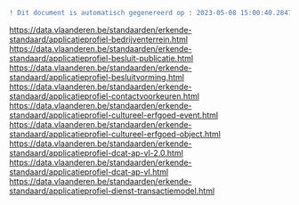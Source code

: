 ```diff
! Dit document is automatisch gegenereerd op : 2023-05-08 15:00:40.284732
```
https://data.vlaanderen.be/standaarden/erkende-standaard/applicatieprofiel-bedrijventerrein.html
https://data.vlaanderen.be/standaarden/erkende-standaard/applicatieprofiel-besluit-publicatie.html
https://data.vlaanderen.be/standaarden/erkende-standaard/applicatieprofiel-besluitvorming.html
https://data.vlaanderen.be/standaarden/erkende-standaard/applicatieprofiel-contactvoorkeuren.html
https://data.vlaanderen.be/standaarden/erkende-standaard/applicatieprofiel-cultureel-erfgoed-event.html
https://data.vlaanderen.be/standaarden/erkende-standaard/applicatieprofiel-cultureel-erfgoed-object.html
https://data.vlaanderen.be/standaarden/erkende-standaard/applicatieprofiel-dcat-ap-vl-2.0.html
https://data.vlaanderen.be/standaarden/erkende-standaard/applicatieprofiel-dcat-ap-vl.html
https://data.vlaanderen.be/standaarden/erkende-standaard/applicatieprofiel-dienst-transactiemodel.html
